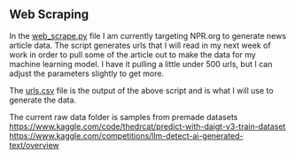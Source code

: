 ## Web Scraping

In the [web_scrape.py](web_scrape.py) file I am currently targeting NPR.org to generate news article data. The script generates urls that I will read in my next week of work in order to pull some of the article out to make the data for my machine learning model. I have it pulling a little under 500 urls, but I can adjust the parameters slightly to get more.

The [urls.csv](urls.csv) file is the output of the above script and is what I will use to generate the data.

The current raw data folder is samples from premade datasets
https://www.kaggle.com/code/thedrcat/predict-with-daigt-v3-train-dataset
https://www.kaggle.com/competitions/llm-detect-ai-generated-text/overview